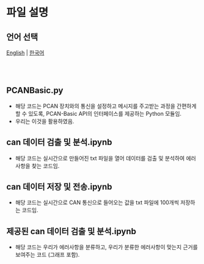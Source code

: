 # 파일 설명

## 언어 선택

[English](README.md) | [한국어](README_KR.md)

<br><br>

## PCANBasic.py
- 해당 코드는 PCAN 장치와의 통신을 설정하고 메시지를 주고받는 과정을 간편하게 할 수 있도록, PCAN-Basic API의 인터페이스를 제공하는 Python 모듈임. 
- 우리는 이것을 활용하였음.

## can 데이터 검출 및 분석.ipynb
- 해당 코드는 실시간으로 만들어진 txt 파일을 열어 데이터를 검출 및 분석하여 에러사항을 찾는 코드임.

## can 데이터 저장 및 전송.ipynb
- 해당 코드는 실시간으로 CAN 통신으로 들어오는 값을 txt 파일에 100개씩 저장하는 코드임.

## 제공된 can 데이터 검출 및 분석.ipynb
- 해당 코드는 우리가 에러사항을 분류하고, 우리가 분류한 에러사항이 맞는지 근거를 보여주는 코드 (그래프 포함).
